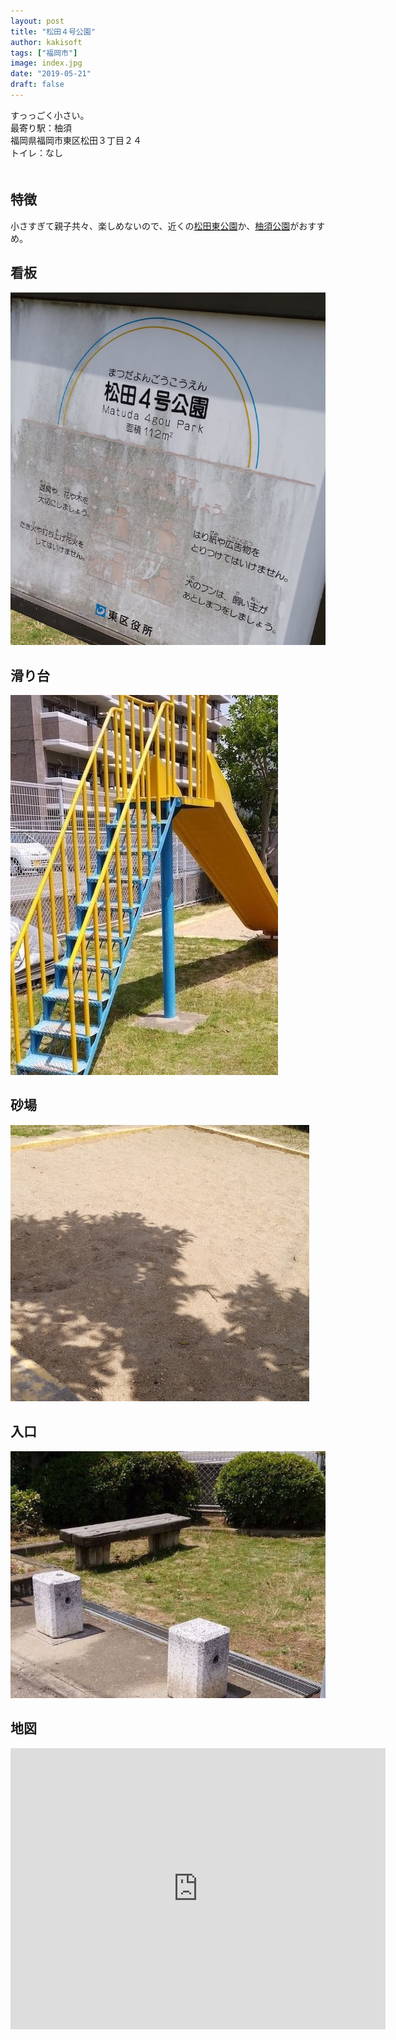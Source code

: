 ```yaml
---
layout: post
title: "松田４号公園"
author: kakisoft
tags: ["福岡市"]
image: index.jpg
date: "2019-05-21"
draft: false
---
```


すっっごく小さい。  
最寄り駅：柚須  
福岡県福岡市東区松田３丁目２４  
トイレ：なし  
　  
## 特徴
小さすぎて親子共々、楽しめないので、近くの[松田東公園](../../matsudahigashi-park/matsudahigashi-park/)か、[柚須公園](../../yusu-park/yusu-park/)がおすすめ。


## 看板
![01](./01.jpg)  

## 滑り台
![02](./02.jpg)  

## 砂場
![03](./03.jpg)

## 入口
![04](./04.jpg)

## 地図
<iframe src="https://www.google.com/maps/embed?pb=!1m18!1m12!1m3!1d3772.461619308187!2d130.4471253994657!3d33.618096986640964!2m3!1f0!2f0!3f0!3m2!1i1024!2i768!4f13.1!3m3!1m2!1s0x35418fbf03afcd9f%3A0x908846f6870b4686!2sMatsuda+4+Go+Park!5e0!3m2!1sen!2sjp!4v1559486919926!5m2!1sen!2sjp" width="600" height="450" frameborder="0" style="border:0" allowfullscreen></iframe>
